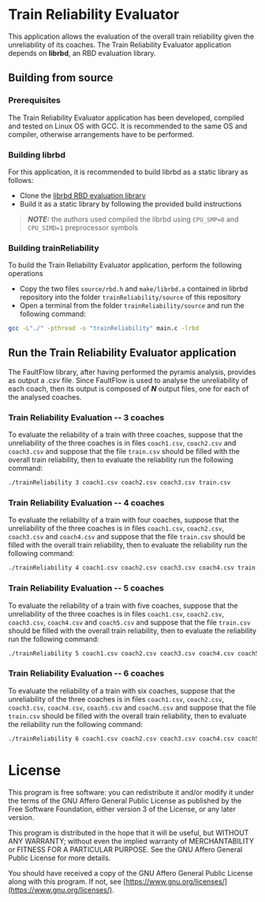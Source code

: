 # Train Reliability Evaluator

This application allows the evaluation of the overall train reliability given the unreliability of its coaches.
The Train Reliability Evaluator application depends on **librbd**, an RBD evaluation library.

## Building from source

### Prerequisites

The Train Reliability Evaluator application has been developed, compiled and tested on Linux OS with GCC.
It is recommended to the same OS and compiler, otherwise arrangements have to be performed.

### Building librbd

For this application, it is recommended to build librbd as a static library as follows:
- Clone the [librbd RBD evaluation library](https://github.com/marcopapini/librbd)
- Build it as a static library by following the provided build instructions
> **_NOTE:_** the authors used compiled the librbd using `CPU_SMP=0` and `CPU_SIMD=1` preprocessor symbols

### Building trainReliability

To build the Train Reliability Evaluator application, perform the following operations 
- Copy the two files `source/rbd.h` and `make/librbd.a` contained in librbd repository into the folder `trainReliability/source` of this repository
- Open a terminal from the folder `trainReliability/source` and run the following command:

```sh
gcc -L"./" -pthread -o "trainReliability" main.c -lrbd
```

## Run the Train Reliability Evaluator application

The FaultFlow library, after having performed the pyramis analysis, provides as output a *.csv* file.
Since FaultFlow is used to analyse the unreliability of each coach, then its output is composed of **_N_** output files, one for each of the analysed coaches.

### Train Reliability Evaluation -- 3 coaches

To evaluate the reliability of a train with three coaches, suppose that the unreliability of the three coaches is in files `coach1.csv`, `coach2.csv` and `coach3.csv` and suppose that the file `train.csv` should be filled with the overall train reliability, then to evaluate the reliability run the following command:

```sh
./trainReliability 3 coach1.csv coach2.csv coach3.csv train.csv
```

### Train Reliability Evaluation -- 4 coaches

To evaluate the reliability of a train with four coaches, suppose that the unreliability of the three coaches is in files `coach1.csv`, `coach2.csv`, `coach3.csv` and `coach4.csv` and suppose that the file `train.csv` should be filled with the overall train reliability, then to evaluate the reliability run the following command:

```sh
./trainReliability 4 coach1.csv coach2.csv coach3.csv coach4.csv train.csv
```

### Train Reliability Evaluation -- 5 coaches

To evaluate the reliability of a train with five coaches, suppose that the unreliability of the three coaches is in files `coach1.csv`, `coach2.csv`, `coach3.csv`, `coach4.csv` and `coach5.csv` and suppose that the file `train.csv` should be filled with the overall train reliability, then to evaluate the reliability run the following command:

```sh
./trainReliability 5 coach1.csv coach2.csv coach3.csv coach4.csv coach5.csv train.csv
```

### Train Reliability Evaluation -- 6 coaches

To evaluate the reliability of a train with six coaches, suppose that the unreliability of the three coaches is in files `coach1.csv`, `coach2.csv`, `coach3.csv`, `coach4.csv`, `coach5.csv` and `coach6.csv` and suppose that the file `train.csv` should be filled with the overall train reliability, then to evaluate the reliability run the following command:

```sh
./trainReliability 6 coach1.csv coach2.csv coach3.csv coach4.csv coach5.csv coach6.csv train.csv
```

# License

This program is free software: you can redistribute it and/or modify it under the terms of the GNU Affero General Public License as published by the Free Software Foundation, either version 3 of the License, or any later version.

This program is distributed in the hope that it will be useful, but WITHOUT ANY WARRANTY; without even the implied warranty of MERCHANTABILITY or FITNESS FOR A PARTICULAR PURPOSE. See the GNU Affero General Public License for more details.

You should have received a copy of the GNU Affero General Public License along with this program. If not, see  [https://www.gnu.org/licenses/](https://www.gnu.org/licenses/).

